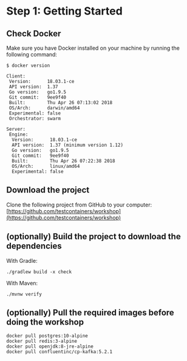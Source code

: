 # Step 1: Getting Started

## Check Docker

Make sure you have Docker installed on your machine by running the following command:

```text
$ docker version

Client:
 Version:      18.03.1-ce
 API version:  1.37
 Go version:   go1.9.5
 Git commit:   9ee9f40
 Built:        Thu Apr 26 07:13:02 2018
 OS/Arch:      darwin/amd64
 Experimental: false
 Orchestrator: swarm

Server:
 Engine:
  Version:      18.03.1-ce
  API version:  1.37 (minimum version 1.12)
  Go version:   go1.9.5
  Git commit:   9ee9f40
  Built:        Thu Apr 26 07:22:38 2018
  OS/Arch:      linux/amd64
  Experimental: false
```

## Download the project

Clone the following project from GitHub to your computer:  
[https://github.com/testcontainers/workshop](https://github.com/testcontainers/workshop)

## \(optionally\) Build the project to download the dependencies

With Gradle:
```text
./gradlew build -x check
```

With Maven:
```text
./mvnw verify
```

## \(optionally\) Pull the required images before doing the workshop

```text
docker pull postgres:10-alpine
docker pull redis:3-alpine
docker pull openjdk:8-jre-alpine
docker pull confluentinc/cp-kafka:5.2.1
```


